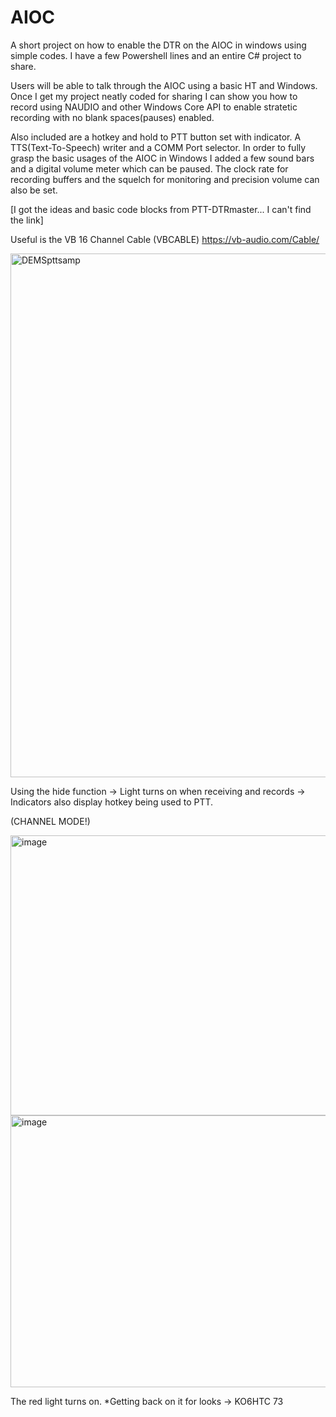 # AIOC
A short project on how to enable the DTR on the AIOC in windows using simple codes. I have a few Powershell lines and an entire C# project to share. 

Users will be able to talk through the AIOC using a basic HT and Windows. Once I get my project neatly coded for sharing I can show you how to record using NAUDIO and other Windows Core API to enable stratetic recording with no blank spaces(pauses) enabled. 

Also included are a hotkey and hold to PTT button set with indicator. A TTS(Text-To-Speech) writer and a COMM Port selector. In order to fully grasp the basic usages of the AIOC in Windows I added a few sound bars and a digital volume meter which can be paused. The clock rate for recording buffers and the squelch for monitoring and precision volume can also be set.


[I got the ideas and basic code blocks from PTT-DTRmaster... I can't find the link]

Useful is the VB 16 Channel Cable (VBCABLE) https://vb-audio.com/Cable/

<img width="1334" height="838" alt="DEMSpttsamp" src="https://github.com/user-attachments/assets/7184b03b-1ef0-4465-8a5a-e724dbe5bdf5" />

Using the hide function -> Light turns on when receiving and records -> Indicators also display hotkey being used to PTT.

 (CHANNEL MODE!)

<img width="1131" height="448" alt="image" src="https://github.com/user-attachments/assets/e3009149-439c-47ce-89ba-87dbe807c91a" />

<img width="1082" height="435" alt="image" src="https://github.com/user-attachments/assets/0868867c-18d0-40a6-b30a-0d8963454d7d" />

The red light turns on.
*Getting back on it for looks -> KO6HTC 73

